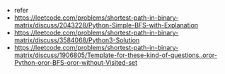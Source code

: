 * refer
* https://leetcode.com/problems/shortest-path-in-binary-matrix/discuss/2043228/Python-Simple-BFS-with-Explanation
* https://leetcode.com/problems/shortest-path-in-binary-matrix/discuss/3584068/Python3-Solution
* https://leetcode.com/problems/shortest-path-in-binary-matrix/discuss/1906805/Template-for-these-kind-of-questions..oror-Python-oror-BFS-oror-without-Visited-set
